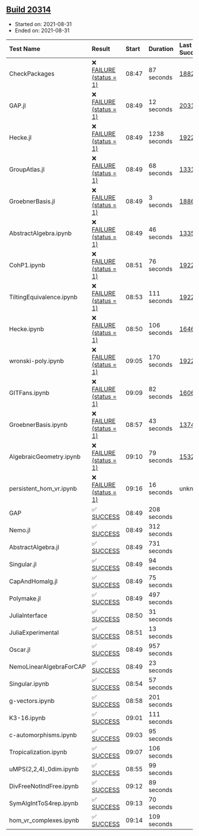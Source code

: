 ## [Build 20314](https://oscarci.mathematik.uni-kl.de/job/oscar/20314/)

* Started on: 2021-08-31
* Ended on: 2021-08-31

| Test Name    | Result | Start | Duration | Last Success | First Failure |
|:-------------|:-------|:------|:---------|:-------------|:--------------|
| CheckPackages | ❌ [FAILURE (status = 1)](https://oscarci.mathematik.uni-kl.de/job/oscar/20314/artifact/logs/build-20314/CheckPackages.log) | 08:47 | 87 seconds | [18822](https://oscarci.mathematik.uni-kl.de/job/oscar/18822/) | [18823](https://oscarci.mathematik.uni-kl.de/job/oscar/18823/) |
| GAP.jl | ❌ [FAILURE (status = 1)](https://oscarci.mathematik.uni-kl.de/job/oscar/20314/artifact/logs/build-20314/GAP.jl.log) | 08:49 | 12 seconds | [20313](https://oscarci.mathematik.uni-kl.de/job/oscar/20313/) | [20314](https://oscarci.mathematik.uni-kl.de/job/oscar/20314/) |
| Hecke.jl | ❌ [FAILURE (status = 1)](https://oscarci.mathematik.uni-kl.de/job/oscar/20314/artifact/logs/build-20314/Hecke.jl.log) | 08:49 | 1238 seconds | [19222](https://oscarci.mathematik.uni-kl.de/job/oscar/19222/) | [20152](https://oscarci.mathematik.uni-kl.de/job/oscar/20152/) |
| GroupAtlas.jl | ❌ [FAILURE (status = 1)](https://oscarci.mathematik.uni-kl.de/job/oscar/20314/artifact/logs/build-20314/GroupAtlas.jl.log) | 08:49 | 68 seconds | [13311](https://oscarci.mathematik.uni-kl.de/job/oscar/13311/) | [13312](https://oscarci.mathematik.uni-kl.de/job/oscar/13312/) |
| GroebnerBasis.jl | ❌ [FAILURE (status = 1)](https://oscarci.mathematik.uni-kl.de/job/oscar/20314/artifact/logs/build-20314/GroebnerBasis.jl.log) | 08:49 | 3 seconds | [18864](https://oscarci.mathematik.uni-kl.de/job/oscar/18864/) | [18865](https://oscarci.mathematik.uni-kl.de/job/oscar/18865/) |
| AbstractAlgebra.ipynb | ❌ [FAILURE (status = 1)](https://oscarci.mathematik.uni-kl.de/job/oscar/20314/artifact/logs/build-20314/AbstractAlgebra.ipynb.log) | 08:49 | 46 seconds | [13355](https://oscarci.mathematik.uni-kl.de/job/oscar/13355/) | [13356](https://oscarci.mathematik.uni-kl.de/job/oscar/13356/) |
| CohP1.ipynb | ❌ [FAILURE (status = 1)](https://oscarci.mathematik.uni-kl.de/job/oscar/20314/artifact/logs/build-20314/CohP1.ipynb.log) | 08:51 | 76 seconds | [19222](https://oscarci.mathematik.uni-kl.de/job/oscar/19222/) | [20152](https://oscarci.mathematik.uni-kl.de/job/oscar/20152/) |
| TiltingEquivalence.ipynb | ❌ [FAILURE (status = 1)](https://oscarci.mathematik.uni-kl.de/job/oscar/20314/artifact/logs/build-20314/TiltingEquivalence.ipynb.log) | 08:53 | 111 seconds | [19222](https://oscarci.mathematik.uni-kl.de/job/oscar/19222/) | [20152](https://oscarci.mathematik.uni-kl.de/job/oscar/20152/) |
| Hecke.ipynb | ❌ [FAILURE (status = 1)](https://oscarci.mathematik.uni-kl.de/job/oscar/20314/artifact/logs/build-20314/Hecke.ipynb.log) | 08:50 | 106 seconds | [16463](https://oscarci.mathematik.uni-kl.de/job/oscar/16463/) | [16464](https://oscarci.mathematik.uni-kl.de/job/oscar/16464/) |
| wronski-poly.ipynb | ❌ [FAILURE (status = 1)](https://oscarci.mathematik.uni-kl.de/job/oscar/20314/artifact/logs/build-20314/wronski-poly.ipynb.log) | 09:05 | 170 seconds | [19222](https://oscarci.mathematik.uni-kl.de/job/oscar/19222/) | [20152](https://oscarci.mathematik.uni-kl.de/job/oscar/20152/) |
| GITFans.ipynb | ❌ [FAILURE (status = 1)](https://oscarci.mathematik.uni-kl.de/job/oscar/20314/artifact/logs/build-20314/GITFans.ipynb.log) | 09:09 | 82 seconds | [16068](https://oscarci.mathematik.uni-kl.de/job/oscar/16068/) | [16069](https://oscarci.mathematik.uni-kl.de/job/oscar/16069/) |
| GroebnerBasis.ipynb | ❌ [FAILURE (status = 1)](https://oscarci.mathematik.uni-kl.de/job/oscar/20314/artifact/logs/build-20314/GroebnerBasis.ipynb.log) | 08:57 | 43 seconds | [13748](https://oscarci.mathematik.uni-kl.de/job/oscar/13748/) | [13749](https://oscarci.mathematik.uni-kl.de/job/oscar/13749/) |
| AlgebraicGeometry.ipynb | ❌ [FAILURE (status = 1)](https://oscarci.mathematik.uni-kl.de/job/oscar/20314/artifact/logs/build-20314/AlgebraicGeometry.ipynb.log) | 09:10 | 79 seconds | [15322](https://oscarci.mathematik.uni-kl.de/job/oscar/15322/) | [15323](https://oscarci.mathematik.uni-kl.de/job/oscar/15323/) |
| persistent_hom_vr.ipynb | ❌ [FAILURE (status = 1)](https://oscarci.mathematik.uni-kl.de/job/oscar/20314/artifact/logs/build-20314/persistent_hom_vr.ipynb.log) | 09:16 | 16 seconds | unknown | unknown |
| GAP | ✅ [SUCCESS](https://oscarci.mathematik.uni-kl.de/job/oscar/20314/artifact/logs/build-20314/GAP.log) | 08:49 | 208 seconds |  |  |
| Nemo.jl | ✅ [SUCCESS](https://oscarci.mathematik.uni-kl.de/job/oscar/20314/artifact/logs/build-20314/Nemo.jl.log) | 08:49 | 312 seconds |  |  |
| AbstractAlgebra.jl | ✅ [SUCCESS](https://oscarci.mathematik.uni-kl.de/job/oscar/20314/artifact/logs/build-20314/AbstractAlgebra.jl.log) | 08:49 | 731 seconds |  |  |
| Singular.jl | ✅ [SUCCESS](https://oscarci.mathematik.uni-kl.de/job/oscar/20314/artifact/logs/build-20314/Singular.jl.log) | 08:49 | 94 seconds |  |  |
| CapAndHomalg.jl | ✅ [SUCCESS](https://oscarci.mathematik.uni-kl.de/job/oscar/20314/artifact/logs/build-20314/CapAndHomalg.jl.log) | 08:49 | 75 seconds |  |  |
| Polymake.jl | ✅ [SUCCESS](https://oscarci.mathematik.uni-kl.de/job/oscar/20314/artifact/logs/build-20314/Polymake.jl.log) | 08:49 | 497 seconds |  |  |
| JuliaInterface | ✅ [SUCCESS](https://oscarci.mathematik.uni-kl.de/job/oscar/20314/artifact/logs/build-20314/JuliaInterface.log) | 08:50 | 31 seconds |  |  |
| JuliaExperimental | ✅ [SUCCESS](https://oscarci.mathematik.uni-kl.de/job/oscar/20314/artifact/logs/build-20314/JuliaExperimental.log) | 08:51 | 13 seconds |  |  |
| Oscar.jl | ✅ [SUCCESS](https://oscarci.mathematik.uni-kl.de/job/oscar/20314/artifact/logs/build-20314/Oscar.jl.log) | 08:49 | 957 seconds |  |  |
| NemoLinearAlgebraForCAP | ✅ [SUCCESS](https://oscarci.mathematik.uni-kl.de/job/oscar/20314/artifact/logs/build-20314/NemoLinearAlgebraForCAP.log) | 08:49 | 23 seconds |  |  |
| Singular.ipynb | ✅ [SUCCESS](https://oscarci.mathematik.uni-kl.de/job/oscar/20314/artifact/logs/build-20314/Singular.ipynb.log) | 08:54 | 57 seconds |  |  |
| g-vectors.ipynb | ✅ [SUCCESS](https://oscarci.mathematik.uni-kl.de/job/oscar/20314/artifact/logs/build-20314/g-vectors.ipynb.log) | 08:58 | 201 seconds |  |  |
| K3-16.ipynb | ✅ [SUCCESS](https://oscarci.mathematik.uni-kl.de/job/oscar/20314/artifact/logs/build-20314/K3-16.ipynb.log) | 09:01 | 111 seconds |  |  |
| c-automorphisms.ipynb | ✅ [SUCCESS](https://oscarci.mathematik.uni-kl.de/job/oscar/20314/artifact/logs/build-20314/c-automorphisms.ipynb.log) | 09:03 | 95 seconds |  |  |
| Tropicalization.ipynb | ✅ [SUCCESS](https://oscarci.mathematik.uni-kl.de/job/oscar/20314/artifact/logs/build-20314/Tropicalization.ipynb.log) | 09:07 | 106 seconds |  |  |
| uMPS(2,2,4)_0dim.ipynb | ✅ [SUCCESS](https://oscarci.mathematik.uni-kl.de/job/oscar/20314/artifact/logs/build-20314/uMPS-2-2-4-_0dim.ipynb.log) | 08:55 | 99 seconds |  |  |
| DivFreeNotIndFree.ipynb | ✅ [SUCCESS](https://oscarci.mathematik.uni-kl.de/job/oscar/20314/artifact/logs/build-20314/DivFreeNotIndFree.ipynb.log) | 09:12 | 89 seconds |  |  |
| SymAlgIntToS4rep.ipynb | ✅ [SUCCESS](https://oscarci.mathematik.uni-kl.de/job/oscar/20314/artifact/logs/build-20314/SymAlgIntToS4rep.ipynb.log) | 09:13 | 70 seconds |  |  |
| hom_vr_complexes.ipynb | ✅ [SUCCESS](https://oscarci.mathematik.uni-kl.de/job/oscar/20314/artifact/logs/build-20314/hom_vr_complexes.ipynb.log) | 09:14 | 109 seconds |  |  |
